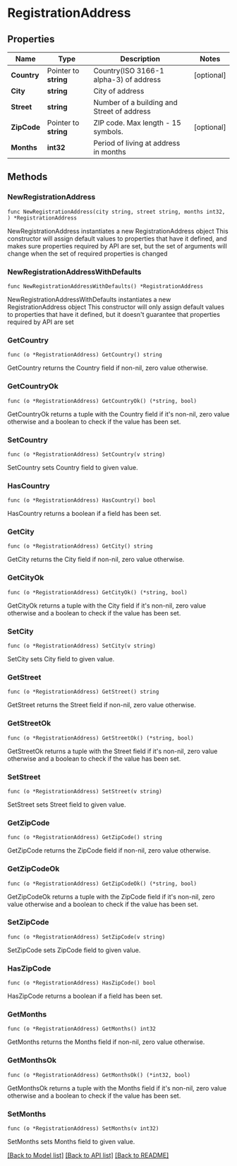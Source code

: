 # RegistrationAddress

## Properties

Name | Type | Description | Notes
------------ | ------------- | ------------- | -------------
**Country** | Pointer to **string** | Country(ISO 3166-1 alpha-3) of address | [optional] 
**City** | **string** | City of address | 
**Street** | **string** | Number of a building and Street of address | 
**ZipCode** | Pointer to **string** | ZIP code. Max length - 15 symbols. | [optional] 
**Months** | **int32** | Period of living at address in months | 

## Methods

### NewRegistrationAddress

`func NewRegistrationAddress(city string, street string, months int32, ) *RegistrationAddress`

NewRegistrationAddress instantiates a new RegistrationAddress object
This constructor will assign default values to properties that have it defined,
and makes sure properties required by API are set, but the set of arguments
will change when the set of required properties is changed

### NewRegistrationAddressWithDefaults

`func NewRegistrationAddressWithDefaults() *RegistrationAddress`

NewRegistrationAddressWithDefaults instantiates a new RegistrationAddress object
This constructor will only assign default values to properties that have it defined,
but it doesn't guarantee that properties required by API are set

### GetCountry

`func (o *RegistrationAddress) GetCountry() string`

GetCountry returns the Country field if non-nil, zero value otherwise.

### GetCountryOk

`func (o *RegistrationAddress) GetCountryOk() (*string, bool)`

GetCountryOk returns a tuple with the Country field if it's non-nil, zero value otherwise
and a boolean to check if the value has been set.

### SetCountry

`func (o *RegistrationAddress) SetCountry(v string)`

SetCountry sets Country field to given value.

### HasCountry

`func (o *RegistrationAddress) HasCountry() bool`

HasCountry returns a boolean if a field has been set.

### GetCity

`func (o *RegistrationAddress) GetCity() string`

GetCity returns the City field if non-nil, zero value otherwise.

### GetCityOk

`func (o *RegistrationAddress) GetCityOk() (*string, bool)`

GetCityOk returns a tuple with the City field if it's non-nil, zero value otherwise
and a boolean to check if the value has been set.

### SetCity

`func (o *RegistrationAddress) SetCity(v string)`

SetCity sets City field to given value.


### GetStreet

`func (o *RegistrationAddress) GetStreet() string`

GetStreet returns the Street field if non-nil, zero value otherwise.

### GetStreetOk

`func (o *RegistrationAddress) GetStreetOk() (*string, bool)`

GetStreetOk returns a tuple with the Street field if it's non-nil, zero value otherwise
and a boolean to check if the value has been set.

### SetStreet

`func (o *RegistrationAddress) SetStreet(v string)`

SetStreet sets Street field to given value.


### GetZipCode

`func (o *RegistrationAddress) GetZipCode() string`

GetZipCode returns the ZipCode field if non-nil, zero value otherwise.

### GetZipCodeOk

`func (o *RegistrationAddress) GetZipCodeOk() (*string, bool)`

GetZipCodeOk returns a tuple with the ZipCode field if it's non-nil, zero value otherwise
and a boolean to check if the value has been set.

### SetZipCode

`func (o *RegistrationAddress) SetZipCode(v string)`

SetZipCode sets ZipCode field to given value.

### HasZipCode

`func (o *RegistrationAddress) HasZipCode() bool`

HasZipCode returns a boolean if a field has been set.

### GetMonths

`func (o *RegistrationAddress) GetMonths() int32`

GetMonths returns the Months field if non-nil, zero value otherwise.

### GetMonthsOk

`func (o *RegistrationAddress) GetMonthsOk() (*int32, bool)`

GetMonthsOk returns a tuple with the Months field if it's non-nil, zero value otherwise
and a boolean to check if the value has been set.

### SetMonths

`func (o *RegistrationAddress) SetMonths(v int32)`

SetMonths sets Months field to given value.



[[Back to Model list]](../README.md#documentation-for-models) [[Back to API list]](../README.md#documentation-for-api-endpoints) [[Back to README]](../README.md)


